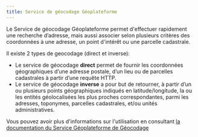 ```yaml
---
title: Service de géocodage Géoplateforme
---
```


Le Service de géocodage Géoplateforme permet d'effectuer rapidement une recherche d’adresse, mais aussi associer selon plusieurs critères des coordonnées à une adresse, un point d'intérêt ou une parcelle cadastrale.

Il existe 2 types de geocodage (direct et inverse):

* Le service de géocodage **direct**  permet de fournir les coordonnées géographiques d’une adresse postale, d’un lieu ou de parcelles cadastrales à partir d’une requête HTTP.
* Le service de géocodage **inverse** a pour but de retourner, à partir d’un ou plusieurs points géographiques indiqués en latitude/longitude, la ou les entités géolocalisées les plus proches correspondantes, parmi les adresses, toponymes, parcelles cadastrales, et/ou unités administratives.

Vous pouvez avoir plus d'informations sur l'utilisation en consultant [la documentation du Service Géoplateforme de Géocodage](https://geoservices.ign.fr/documentation/services/services-geoplateforme/geocodage)




